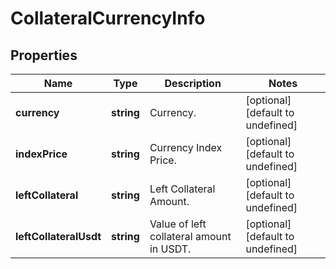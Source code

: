 # CollateralCurrencyInfo

## Properties

Name | Type | Description | Notes
------------ | ------------- | ------------- | -------------
**currency** | **string** | Currency. | [optional] [default to undefined]
**indexPrice** | **string** | Currency Index Price. | [optional] [default to undefined]
**leftCollateral** | **string** | Left Collateral Amount. | [optional] [default to undefined]
**leftCollateralUsdt** | **string** | Value of left collateral amount in USDT. | [optional] [default to undefined]

